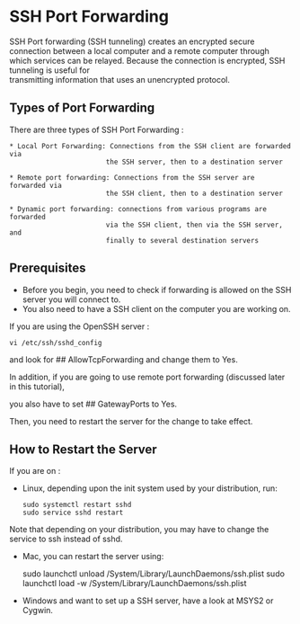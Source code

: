 # SSH Port Forwarding
SSH Port forwarding (SSH tunneling) creates an encrypted secure connection
between a local computer and a remote computer through which services can be
relayed. Because the connection is encrypted, SSH tunneling is useful for  
transmitting information that uses an unencrypted protocol.

## Types of Port Forwarding
There are three types of SSH Port Forwarding :

	* Local Port Forwarding: Connections from the SSH client are forwarded via
							the SSH server, then to a destination server

	* Remote port forwarding: Connections from the SSH server are forwarded via
							the SSH client, then to a destination server

	* Dynamic port forwarding: connections from various programs are forwarded 
							via the SSH client, then via the SSH server, and 
							finally to several destination servers
              
## Prerequisites
  * Before you begin, you need to check if forwarding is allowed on the SSH server you will connect to.
  * You also need to have a SSH client on the computer you are working on. 

If you are using the OpenSSH server :  

	vi /etc/ssh/sshd_config 

and look for ## AllowTcpForwarding and change them to Yes. 

In addition, if you are going to use remote port forwarding (discussed later in this tutorial), 

you also have to set ## GatewayPorts to Yes. 

Then, you need to restart the server for the change to take effect.

## How to Restart the Server 
If you are on :

* Linux, depending upon the init system used by your distribution, run:

	  sudo systemctl restart sshd
	  sudo service sshd restart
	
 Note that depending on your distribution, you may have to change the service to ssh instead of sshd.

* Mac, you can restart the server using:

    sudo launchctl unload /System/Library/LaunchDaemons/ssh.plist
    sudo launchctl load -w /System/Library/LaunchDaemons/ssh.plist

* Windows and want to set up a SSH server, have a look at MSYS2 or Cygwin.




